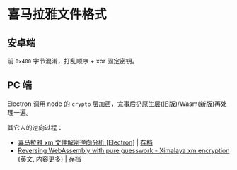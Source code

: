 # 喜马拉雅文件格式

## 安卓端

前 `0x400` 字节混淆，打乱顺序 + xor 固定密钥。

## PC 端

Electron 调用 node 的 `crypto` 层加密，完事后扔原生层(旧版)/Wasm(新版)再处理一遍。

其它人的逆向过程：

- [喜马拉雅 xm 文件解密逆向分析 [Electron]][xm_zh] | [存档][xm_zh_archive]
- [Reversing WebAssembly with pure guesswork - Ximalaya xm encryption (英文, 内容更多)][xm_en] | [存档][xm_en_archive]

[xm_zh]: https://www.aynakeya.com/articles/ctf/xi-ma-la-ya-xm-wen-jian-jie-mi-ni-xiang-fen-xi/

[xm_zh_archive]: https://web.archive.org/web/2023/https://www.aynakeya.com/articles/ctf/xi-ma-la-ya-xm-wen-jian-jie-mi-ni-xiang-fen-xi/

[xm_en]: https://www.aynakeya.com/articles/ctf/reverse-with-puring-guessing-ximalaya/

[xm_en_archive]: https://web.archive.org/web/2023/https://www.aynakeya.com/articles/ctf/reverse-with-puring-guessing-ximalaya/

